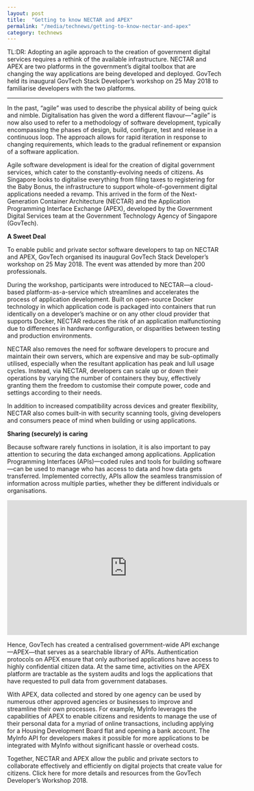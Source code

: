 ```yaml
---
layout: post
title:  "Getting to know NECTAR and APEX"
permalink: "/media/technews/getting-to-know-nectar-and-apex"
category: technews
---
```


TL:DR: Adopting an agile approach to the creation of government digital services requires a rethink of the available infrastructure. NECTAR and APEX are two platforms in the government’s digital toolbox that are changing the way applications are being developed and deployed. GovTech held its inaugural GovTech Stack Developer’s workshop on 25 May 2018 to familiarise developers with the two platforms. 

---

In the past, “agile” was used to describe the physical ability of being quick and nimble. Digitalisation has given the word a different flavour—"agile” is now also used to refer to a methodology of software development, typically encompassing the phases of design, build, configure, test and release in a continuous loop. The approach allows for rapid iteration in response to changing requirements, which leads to the gradual refinement or expansion of a software application.

Agile software development is ideal for the creation of digital government services, which cater to the constantly-evolving needs of citizens. As Singapore looks to digitalise everything from filing taxes to registering for the Baby Bonus, the infrastructure to support whole-of-government digital applications needed a revamp. This arrived in the form of the Next-Generation Container Architecture (NECTAR) and the Application Programming Interface Exchange (APEX), developed by the Government Digital Services team at the Government Technology Agency of Singapore (GovTech).


**A Sweet Deal**
 
To enable public and private sector software developers to tap on NECTAR and APEX, GovTech organised its inaugural GovTech Stack Developer’s workshop on 25 May 2018. The event was attended by more than 200 professionals.
 
During the workshop, participants were introduced to NECTAR—a cloud-based platform-as-a-service which streamlines and accelerates the process of application development. Built on open-source Docker technology in which application code is packaged into containers that run identically on a developer’s machine or on any other cloud provider that supports Docker, NECTAR reduces the risk of an application malfunctioning due to differences in hardware configuration, or disparities between testing and production environments.

NECTAR also removes the need for software developers to procure and maintain their own servers, which are expensive and may be sub-optimally utilised, especially when the resultant application has peak and lull usage cycles. Instead, via NECTAR, developers can scale up or down their operations by varying the number of containers they buy, effectively granting them the freedom to customise their compute power, code and settings according to their needs.

In addition to increased compatibility across devices and greater flexibility, NECTAR also comes built-in with security scanning tools, giving developers and consumers peace of mind when building or using applications.


**Sharing (securely) is caring**

Because software rarely functions in isolation, it is also important to pay attention to securing the data exchanged among applications. Application Programming Interfaces (APIs)—coded rules and tools for building software—can be used to manage who has access to data and how data gets transferred. Implemented correctly, APIs allow the seamless transmission of information across multiple parties, whether they be different individuals or organisations.

<div class="bp-youtube">
      <iframe width="560" height="315" src="https://www.youtube.com/embed/A_moVt-r4OA" frameborder="0" allow="autoplay; encrypted-media" allowfullscreen></iframe>
</div>

Hence, GovTech has created a centralised government-wide API exchange—APEX—that serves as a searchable library of APIs. Authentication protocols on APEX ensure that only authorised applications have access to highly confidential citizen data. At the same time, activities on the APEX platform are tractable as the system audits and logs the applications that have requested to pull data from government databases.


With APEX, data collected and stored by one agency can be used by numerous other approved agencies or businesses to improve and streamline their own processes. For example, MyInfo leverages the capabilities of APEX to enable citizens and residents to manage the use of their personal data for a myriad of online transactions, including applying for a Housing Development Board flat and opening a bank account. The MyInfo API for developers makes it possible for more applications to be integrated with MyInfo without significant hassle or overhead costs.

Together, NECTAR and APEX allow the public and private sectors to collaborate effectively and efficiently on digital projects that create value for citizens. Click here for more details and resources from the GovTech Developer’s Workshop 2018.

